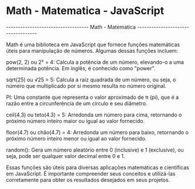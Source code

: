 # Math - Matematica - JavaScript


----------------------------------- Math - Matematica -----------------------------------

Math é uma biblioteca em JavaScript que fornece funções matemáticas úteis para manipulação de números. Algumas dessas funções incluem:

pow(2, 2) ou 2² = 4: Calcula a potência de um número, elevando-o a uma determinada potência. Em inglês, é conhecido como "power".

sqrt(25) ou √25 = 5: Calcula a raiz quadrada de um número, ou seja, o número que multiplicado por si mesmo resulta no número original.

PI: Uma constante que representa o valor aproximado de π (pi), que é a razão entre a circunferência de um círculo e seu diâmetro.

ceil(4.3) ou teto(4.3) = 5: Arredonda um número para cima, retornando o próximo número inteiro maior ou igual ao valor fornecido.

floor(4.7) ou chão(4.7) = 4: Arredonda um número para baixo, retornando o próximo número inteiro menor ou igual ao valor fornecido.

random(): Gera um número aleatório entre 0 (inclusive) e 1 (exclusive), ou seja, pode ser qualquer valor decimal entre 0 e 1.

Essas funções são úteis para diversas aplicações matemáticas e científicas em JavaScript. É importante compreender seus conceitos e utilizá-las corretamente para obter os resultados desejados em seus projetos.


